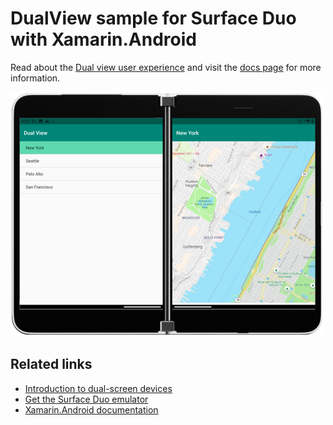 # DualView sample for Surface Duo with Xamarin.Android

Read about the [Dual view user experience](https://docs.microsoft.com/dual-screen/introduction#dual-view) and visit the [docs page](https://docs.microsoft.com/dual-screen/android/sample-code/dual-view) for more information.

![Dual view sample spanned across two screens](Screenshots/dual-view-500.png)

## Related links

- [Introduction to dual-screen devices](https://docs.microsoft.com/dual-screen/introduction)
- [Get the Surface Duo emulator](https://docs.microsoft.com/dual-screen/android/emulator/)
- [Xamarin.Android documentation](https://docs.microsoft.com/xamarin/android/)
